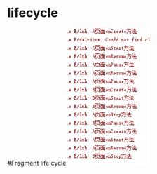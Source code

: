 # lifecycle
#Fragment life cycle
![](https://github.com/liuxiaohuan0829/lifecycle/blob/master/img/xiangmuchengguo.png)
